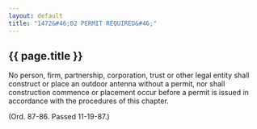 ```yaml
---
layout: default 
title: "1472&#46;02 PERMIT REQUIRED&#46;"
---
```


{{ page.title }}
----------------

No person, firm, partnership, corporation, trust or other legal entity
shall construct or place an outdoor antenna without a permit, nor shall
construction commence or placement occur before a permit is issued in
accordance with the procedures of this chapter.

(Ord. 87-86. Passed 11-19-87.)
